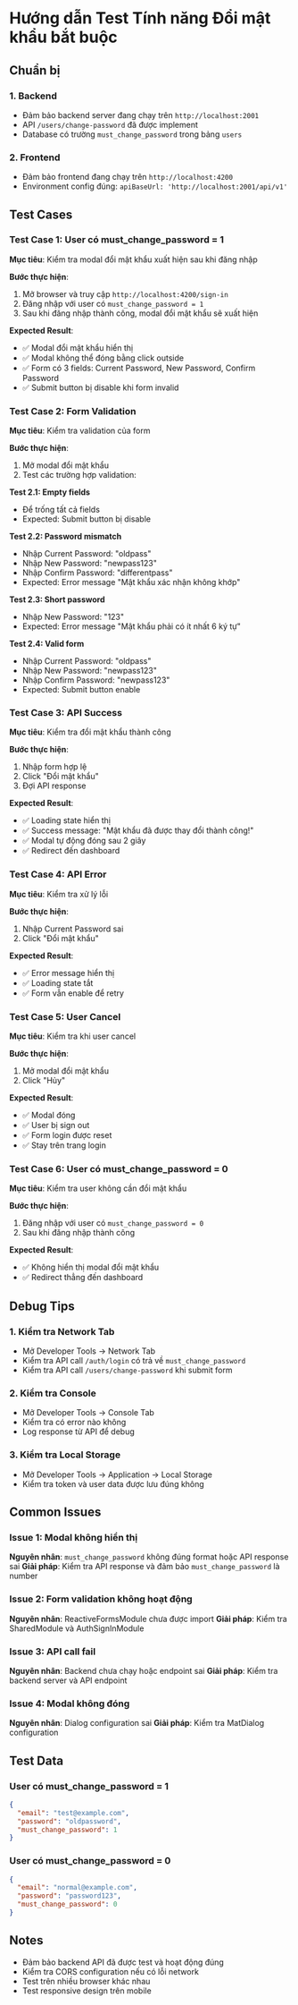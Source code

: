 # Hướng dẫn Test Tính năng Đổi mật khẩu bắt buộc

## Chuẩn bị

### 1. Backend
- Đảm bảo backend server đang chạy trên `http://localhost:2001`
- API `/users/change-password` đã được implement
- Database có trường `must_change_password` trong bảng `users`

### 2. Frontend
- Đảm bảo frontend đang chạy trên `http://localhost:4200`
- Environment config đúng: `apiBaseUrl: 'http://localhost:2001/api/v1'`

## Test Cases

### Test Case 1: User có must_change_password = 1

**Mục tiêu**: Kiểm tra modal đổi mật khẩu xuất hiện sau khi đăng nhập

**Bước thực hiện**:
1. Mở browser và truy cập `http://localhost:4200/sign-in`
2. Đăng nhập với user có `must_change_password = 1`
3. Sau khi đăng nhập thành công, modal đổi mật khẩu sẽ xuất hiện

**Expected Result**:
- ✅ Modal đổi mật khẩu hiển thị
- ✅ Modal không thể đóng bằng click outside
- ✅ Form có 3 fields: Current Password, New Password, Confirm Password
- ✅ Submit button bị disable khi form invalid

### Test Case 2: Form Validation

**Mục tiêu**: Kiểm tra validation của form

**Bước thực hiện**:
1. Mở modal đổi mật khẩu
2. Test các trường hợp validation:

**Test 2.1: Empty fields**
- Để trống tất cả fields
- Expected: Submit button bị disable

**Test 2.2: Password mismatch**
- Nhập Current Password: "oldpass"
- Nhập New Password: "newpass123"
- Nhập Confirm Password: "differentpass"
- Expected: Error message "Mật khẩu xác nhận không khớp"

**Test 2.3: Short password**
- Nhập New Password: "123"
- Expected: Error message "Mật khẩu phải có ít nhất 6 ký tự"

**Test 2.4: Valid form**
- Nhập Current Password: "oldpass"
- Nhập New Password: "newpass123"
- Nhập Confirm Password: "newpass123"
- Expected: Submit button enable

### Test Case 3: API Success

**Mục tiêu**: Kiểm tra đổi mật khẩu thành công

**Bước thực hiện**:
1. Nhập form hợp lệ
2. Click "Đổi mật khẩu"
3. Đợi API response

**Expected Result**:
- ✅ Loading state hiển thị
- ✅ Success message: "Mật khẩu đã được thay đổi thành công!"
- ✅ Modal tự động đóng sau 2 giây
- ✅ Redirect đến dashboard

### Test Case 4: API Error

**Mục tiêu**: Kiểm tra xử lý lỗi

**Bước thực hiện**:
1. Nhập Current Password sai
2. Click "Đổi mật khẩu"

**Expected Result**:
- ✅ Error message hiển thị
- ✅ Loading state tắt
- ✅ Form vẫn enable để retry

### Test Case 5: User Cancel

**Mục tiêu**: Kiểm tra khi user cancel

**Bước thực hiện**:
1. Mở modal đổi mật khẩu
2. Click "Hủy"

**Expected Result**:
- ✅ Modal đóng
- ✅ User bị sign out
- ✅ Form login được reset
- ✅ Stay trên trang login

### Test Case 6: User có must_change_password = 0

**Mục tiêu**: Kiểm tra user không cần đổi mật khẩu

**Bước thực hiện**:
1. Đăng nhập với user có `must_change_password = 0`
2. Sau khi đăng nhập thành công

**Expected Result**:
- ✅ Không hiển thị modal đổi mật khẩu
- ✅ Redirect thẳng đến dashboard

## Debug Tips

### 1. Kiểm tra Network Tab
- Mở Developer Tools → Network Tab
- Kiểm tra API call `/auth/login` có trả về `must_change_password`
- Kiểm tra API call `/users/change-password` khi submit form

### 2. Kiểm tra Console
- Mở Developer Tools → Console Tab
- Kiểm tra có error nào không
- Log response từ API để debug

### 3. Kiểm tra Local Storage
- Mở Developer Tools → Application → Local Storage
- Kiểm tra token và user data được lưu đúng không

## Common Issues

### Issue 1: Modal không hiển thị
**Nguyên nhân**: `must_change_password` không đúng format hoặc API response sai
**Giải pháp**: Kiểm tra API response và đảm bảo `must_change_password` là number

### Issue 2: Form validation không hoạt động
**Nguyên nhân**: ReactiveFormsModule chưa được import
**Giải pháp**: Kiểm tra SharedModule và AuthSignInModule

### Issue 3: API call fail
**Nguyên nhân**: Backend chưa chạy hoặc endpoint sai
**Giải pháp**: Kiểm tra backend server và API endpoint

### Issue 4: Modal không đóng
**Nguyên nhân**: Dialog configuration sai
**Giải pháp**: Kiểm tra MatDialog configuration

## Test Data

### User có must_change_password = 1
```json
{
  "email": "test@example.com",
  "password": "oldpassword",
  "must_change_password": 1
}
```

### User có must_change_password = 0
```json
{
  "email": "normal@example.com", 
  "password": "password123",
  "must_change_password": 0
}
```

## Notes

- Đảm bảo backend API đã được test và hoạt động đúng
- Kiểm tra CORS configuration nếu có lỗi network
- Test trên nhiều browser khác nhau
- Test responsive design trên mobile 